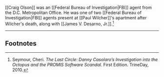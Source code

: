 [[Craig Olson]] was an [[Federal Bureau of Investigation|FBI]] agent from the D.C. Metropolitan Office. He was one of two [[Federal Bureau of Investigation|FBI]] agents present at [[Paul Wilcher]]'s apartment after Wilcher's death, along with [[James V. Desarno, Jr.]].[^1]

---
## Footnotes

[^1]: Seymour, Cheri. *The Last Circle: Danny Casolaro’s Investigation into the Octopus and the PROMIS Software Scandal*. First Edition. TrineDay, 2010.